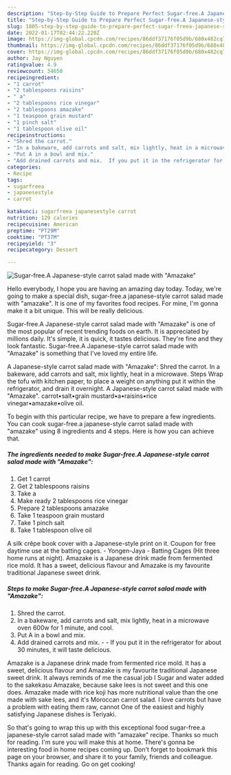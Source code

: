 ```yaml
---
description: "Step-by-Step Guide to Prepare Perfect Sugar-free.A Japanese-style carrot salad made with "Amazake""
title: "Step-by-Step Guide to Prepare Perfect Sugar-free.A Japanese-style carrot salad made with "Amazake""
slug: 1805-step-by-step-guide-to-prepare-perfect-sugar-freea-japanese-style-carrot-salad-made-with-and-34-amazake-and-34
date: 2022-01-17T02:44:22.220Z
image: https://img-global.cpcdn.com/recipes/86ddf37176f05d9b/680x482cq70/sugar-freea-japanese-style-carrot-salad-made-with-amazake-recipe-main-photo.jpg
thumbnail: https://img-global.cpcdn.com/recipes/86ddf37176f05d9b/680x482cq70/sugar-freea-japanese-style-carrot-salad-made-with-amazake-recipe-main-photo.jpg
cover: https://img-global.cpcdn.com/recipes/86ddf37176f05d9b/680x482cq70/sugar-freea-japanese-style-carrot-salad-made-with-amazake-recipe-main-photo.jpg
author: Jay Nguyen
ratingvalue: 4.9
reviewcount: 34650
recipeingredient:
- "1 carrot"
- "2 tablespoons raisins"
- " a"
- "2 tablespoons rice vinegar"
- "2 tablespoons amazake"
- "1 teaspoon grain mustard"
- "1 pinch salt"
- "1 tablespoon olive oil"
recipeinstructions:
- "Shred the carrot."
- "In a bakeware, add carrots and salt, mix lightly, heat in a microwave oven 600w for 1 minute, and cool."
- "Put A in a bowl and mix."
- "Add drained carrots and mix.  If you put it in the refrigerator for about 30 minutes, it will taste delicious."
categories:
- Recipe
tags:
- sugarfreea
- japanesestyle
- carrot

katakunci: sugarfreea japanesestyle carrot 
nutrition: 129 calories
recipecuisine: American
preptime: "PT29M"
cooktime: "PT37M"
recipeyield: "3"
recipecategory: Dessert

---
```



![Sugar-free.A Japanese-style carrot salad made with "Amazake"](https://img-global.cpcdn.com/recipes/86ddf37176f05d9b/680x482cq70/sugar-freea-japanese-style-carrot-salad-made-with-amazake-recipe-main-photo.jpg)

Hello everybody, I hope you are having an amazing day today. Today, we're going to make a special dish, sugar-free.a japanese-style carrot salad made with "amazake". It is one of my favorites food recipes. For mine, I'm gonna make it a bit unique. This will be really delicious.

Sugar-free.A Japanese-style carrot salad made with "Amazake" is one of the most popular of recent trending foods on earth. It is appreciated by millions daily. It's simple, it is quick, it tastes delicious. They're fine and they look fantastic. Sugar-free.A Japanese-style carrot salad made with "Amazake" is something that I've loved my entire life.

A Japanese-style carrot salad made with "Amazake": Shred the carrot. In a bakeware, add carrots and salt, mix lightly, heat in a microwave. Steps Wrap the tofu with kitchen paper, to place a weight on anything put it within the refrigerator, and drain it overnight. A Japanese-style carrot salad made with "Amazake". carrot•salt•grain mustard•a•raisins•rice vinegar•amazake•olive oil.


To begin with this particular recipe, we have to prepare a few ingredients. You can cook sugar-free.a japanese-style carrot salad made with "amazake" using 8 ingredients and 4 steps. Here is how you can achieve that.

<!--inarticleads1-->

##### The ingredients needed to make Sugar-free.A Japanese-style carrot salad made with "Amazake":

1. Get 1 carrot
1. Get 2 tablespoons raisins
1. Take  a
1. Make ready 2 tablespoons rice vinegar
1. Prepare 2 tablespoons amazake
1. Take 1 teaspoon grain mustard
1. Take 1 pinch salt
1. Take 1 tablespoon olive oil


A silk crêpe book cover with a Japanese-style print on it. Coupon for free daytime use at the batting cages. - Yongen-Jaya - Batting Cages (Hit three home runs at night). Amazake is a Japanese drink made from fermented rice mold. It has a sweet, delicious flavour and Amazake is my favourite traditional Japanese sweet drink. 

<!--inarticleads2-->

##### Steps to make Sugar-free.A Japanese-style carrot salad made with "Amazake":

1. Shred the carrot.
1. In a bakeware, add carrots and salt, mix lightly, heat in a microwave oven 600w for 1 minute, and cool.
1. Put A in a bowl and mix.
1. Add drained carrots and mix. -  - If you put it in the refrigerator for about 30 minutes, it will taste delicious.


Amazake is a Japanese drink made from fermented rice mold. It has a sweet, delicious flavour and Amazake is my favourite traditional Japanese sweet drink. It always reminds of me the casual job I Sugar and water added to the sakekasu Amazake, because sake lees is not sweet and this one does. Amazake made with rice koji has more nutritional value than the one made with sake lees, and it&#39;s Moroccan carrot salad. I love carrots but have a problem with eating them raw, cannot One of the easiest and highly satisfying Japanese dishes is Teriyaki. 

So that's going to wrap this up with this exceptional food sugar-free.a japanese-style carrot salad made with "amazake" recipe. Thanks so much for reading. I'm sure you will make this at home. There's gonna be interesting food in home recipes coming up. Don't forget to bookmark this page on your browser, and share it to your family, friends and colleague. Thanks again for reading. Go on get cooking!
